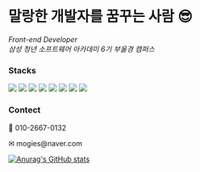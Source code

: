 <h1>말랑한 개발자를 꿈꾸는 사람 😎</h1>
<i>Front-end Developer</i><br>
<i>삼성 청년 소프트웨어 아카데미 6기 부울경 캠퍼스</i>
<h3>Stacks</h3>
<div>
  <img src="https://img.shields.io/badge/Python-⭐  ⭐-3776AB?logo=python">
  <img src="https://img.shields.io/badge/Javascript-⭐  ⭐-F7DF1E?logo=javascript">
  <img src="https://img.shields.io/badge/HTML5-⭐  ⭐-E34F26?logo=html">
  <img src="https://img.shields.io/badge/CSS-⭐  ⭐-1572B6?logo=css">
  <img src="https://img.shields.io/badge/SCSS-⭐  ⭐-CC6699?logo=sass">
  <img src="https://img.shields.io/badge/Vue.js-⭐  ⭐-4FC08D?logo=vue.js">
  <img src="https://img.shields.io/badge/React-⭐  -61DAFB?logo=react">
  <img src="https://img.shields.io/badge/Django-⭐  -092E20?logo=django">
</div>
<h3>Contect</h3>
<p>📱 010-2667-0132</p>
<p>✉ mogies@naver.com</p>

[![Anurag's GitHub stats](https://github-readme-stats.vercel.app/api?username=KyounghoonLim&bg_color=62,8EC5FC,E0C3FC&title_color=fff&text_color=fff
)](https://github.com/anuraghazra/github-readme-stats)

<!--
**KyounghoonLim/KyounghoonLim** is a ✨ _special_ ✨ repository because its `README.md` (this file) appears on your GitHub profile.

Here are some ideas to get you started:

- 🔭 I’m currently working on ...
- 🌱 I’m currently learning ...
- 👯 I’m looking to collaborate on ...
- 🤔 I’m looking for help with ...
- 💬 Ask me about ...
- 📫 How to reach me: ...
- 😄 Pronouns: ...
- ⚡ Fun fact: ...
-->
